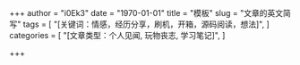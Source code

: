 +++
author = "i0Ek3"
date = "1970-01-01"
title = "模板" 
slug = "文章的英文简写"
tags = [
    "[关键词：情感，经历分享，刷机，开箱，源码阅读，想法]",
]
categories = [
    "[文章类型：个人见闻, 玩物丧志, 学习笔记]",
]

+++



